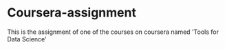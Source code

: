 # Coursera-assignment
This is the assignment of one of the courses on coursera named 'Tools for Data Science'
